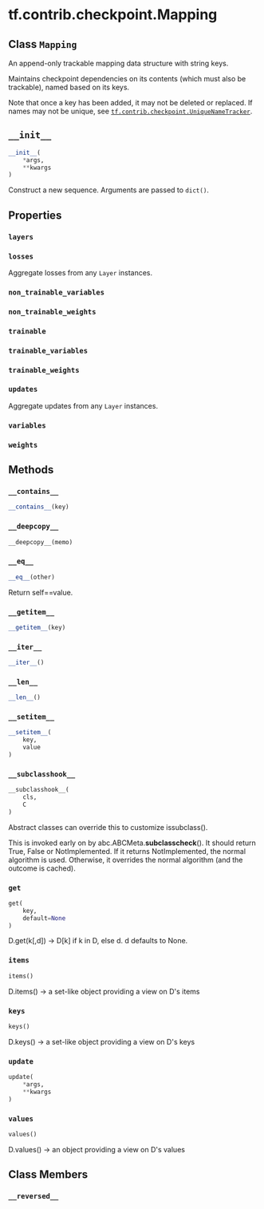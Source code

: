 <div itemscope itemtype="http://developers.google.com/ReferenceObject">
<meta itemprop="name" content="tf.contrib.checkpoint.Mapping" />
<meta itemprop="path" content="Stable" />
<meta itemprop="property" content="layers"/>
<meta itemprop="property" content="losses"/>
<meta itemprop="property" content="non_trainable_variables"/>
<meta itemprop="property" content="non_trainable_weights"/>
<meta itemprop="property" content="trainable"/>
<meta itemprop="property" content="trainable_variables"/>
<meta itemprop="property" content="trainable_weights"/>
<meta itemprop="property" content="updates"/>
<meta itemprop="property" content="variables"/>
<meta itemprop="property" content="weights"/>
<meta itemprop="property" content="__contains__"/>
<meta itemprop="property" content="__deepcopy__"/>
<meta itemprop="property" content="__eq__"/>
<meta itemprop="property" content="__getitem__"/>
<meta itemprop="property" content="__init__"/>
<meta itemprop="property" content="__iter__"/>
<meta itemprop="property" content="__len__"/>
<meta itemprop="property" content="__setitem__"/>
<meta itemprop="property" content="__subclasshook__"/>
<meta itemprop="property" content="get"/>
<meta itemprop="property" content="items"/>
<meta itemprop="property" content="keys"/>
<meta itemprop="property" content="update"/>
<meta itemprop="property" content="values"/>
<meta itemprop="property" content="__reversed__"/>
</div>

# tf.contrib.checkpoint.Mapping

## Class `Mapping`



An append-only trackable mapping data structure with string keys.

Maintains checkpoint dependencies on its contents (which must also be
trackable), named based on its keys.

Note that once a key has been added, it may not be deleted or replaced. If
names may not be unique, see <a href="../../../tf/contrib/checkpoint/UniqueNameTracker.md"><code>tf.contrib.checkpoint.UniqueNameTracker</code></a>.

<h2 id="__init__"><code>__init__</code></h2>

``` python
__init__(
    *args,
    **kwargs
)
```

Construct a new sequence. Arguments are passed to `dict()`.



## Properties

<h3 id="layers"><code>layers</code></h3>



<h3 id="losses"><code>losses</code></h3>

Aggregate losses from any `Layer` instances.

<h3 id="non_trainable_variables"><code>non_trainable_variables</code></h3>



<h3 id="non_trainable_weights"><code>non_trainable_weights</code></h3>



<h3 id="trainable"><code>trainable</code></h3>



<h3 id="trainable_variables"><code>trainable_variables</code></h3>



<h3 id="trainable_weights"><code>trainable_weights</code></h3>



<h3 id="updates"><code>updates</code></h3>

Aggregate updates from any `Layer` instances.

<h3 id="variables"><code>variables</code></h3>



<h3 id="weights"><code>weights</code></h3>





## Methods

<h3 id="__contains__"><code>__contains__</code></h3>

``` python
__contains__(key)
```



<h3 id="__deepcopy__"><code>__deepcopy__</code></h3>

``` python
__deepcopy__(memo)
```



<h3 id="__eq__"><code>__eq__</code></h3>

``` python
__eq__(other)
```

Return self==value.

<h3 id="__getitem__"><code>__getitem__</code></h3>

``` python
__getitem__(key)
```



<h3 id="__iter__"><code>__iter__</code></h3>

``` python
__iter__()
```



<h3 id="__len__"><code>__len__</code></h3>

``` python
__len__()
```



<h3 id="__setitem__"><code>__setitem__</code></h3>

``` python
__setitem__(
    key,
    value
)
```



<h3 id="__subclasshook__"><code>__subclasshook__</code></h3>

``` python
__subclasshook__(
    cls,
    C
)
```

Abstract classes can override this to customize issubclass().

This is invoked early on by abc.ABCMeta.__subclasscheck__().
It should return True, False or NotImplemented.  If it returns
NotImplemented, the normal algorithm is used.  Otherwise, it
overrides the normal algorithm (and the outcome is cached).

<h3 id="get"><code>get</code></h3>

``` python
get(
    key,
    default=None
)
```

D.get(k[,d]) -> D[k] if k in D, else d.  d defaults to None.

<h3 id="items"><code>items</code></h3>

``` python
items()
```

D.items() -> a set-like object providing a view on D's items

<h3 id="keys"><code>keys</code></h3>

``` python
keys()
```

D.keys() -> a set-like object providing a view on D's keys

<h3 id="update"><code>update</code></h3>

``` python
update(
    *args,
    **kwargs
)
```



<h3 id="values"><code>values</code></h3>

``` python
values()
```

D.values() -> an object providing a view on D's values



## Class Members

<h3 id="__reversed__"><code>__reversed__</code></h3>


